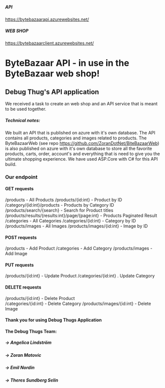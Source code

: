 ##### API
https://bytebazaarapi.azurewebsites.net/
##### WEB SHOP
https://bytebazaarclient.azurewebsites.net/

# ByteBazaar API - in use in the ByteBazaar web shop!
## Debug Thug's API application
We received a task to create an web shop and an API service that is meant to be used together. 

##### Technical notes:
We built an API that is published on azure with it's own database. The API contains all products, categories and images related to products. 
The ByteBazaarWeb (see repo https://github.com/ZoranDotNet/BiteBazaarWeb) is also published on azure with it's own database to store all the favorite products, carts, order, account's and everything that is need to give you the ultimate shopping experience.
We have used ASP.Core with C# for this API build. 

### Our endpoint
#### GET requests
/products - All Products
/products/{id:int} - Product by ID
/category/{id:int}/products - Products by Category ID
/products/search/{search} - Search for Product titles
/products/results/{results:int}/page/{page:int} - Products Paginated Result
/categories - All Categories
/categories/{id:int} - Category by ID
/products/images - All Images
/products/images/{id:int} - Image by ID

#### POST requests
/products - Add Product
/categories - Add Category
/products/images - Add Image

#### PUT requests
/products/{id:int} -  Update Product
/categories/{id:int} . Update Category

#### DELETE requests
/products/{id:int} - Delete Product           
/categories/{id:int} - Delete Category
/products/images/{id:int} - Delete Image


#### Thank you for using Debug Thugs Application


#### The Debug Thugs Team:
##### -> Angelica Lindström
##### -> Zoran Matovic
##### -> Emil Nordin
##### -> Theres Sundberg Selin
